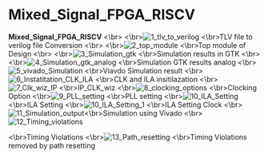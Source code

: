 # Mixed_Signal_FPGA_RISCV
**Mixed_Signal_FPGA_RISCV**
<\br>
<\br>![1_tlv_to_verilog](https://user-images.githubusercontent.com/66528639/171022536-90058c02-4512-4af4-93e2-0043f8a71ea1.jpg)
<\br>TLV file to verilog file Conversion
<\br>
<\br>![2_top_module](https://user-images.githubusercontent.com/66528639/171022609-6aa87fee-811c-491d-aa98-b081e882e6d2.jpg)
<\br>Top module of Design
<\br>
<\br>![3_Simulation_gtk](https://user-images.githubusercontent.com/66528639/171022718-478e4136-36f8-4b36-a396-7b2d23b969f2.jpg)
<\br>Simulation results in GTK
<\br>
<\br>![4_Simulation_gtk_analog](https://user-images.githubusercontent.com/66528639/171022892-9b880e1f-8329-47b9-af67-6ea134d4b02a.jpg)
<\br>Simulation GTK results analog
<\br>![5_vivado_Simulation](https://user-images.githubusercontent.com/66528639/171023058-52fe84e8-ec7f-4f86-ae2f-9b6e0b1b17ea.jpg)
<\br>Viavdo Simulation result
<\br>![6_Instatitation_CLK_ILA](https://user-images.githubusercontent.com/66528639/171023126-d72bb975-5933-43cd-a436-c9b218885357.jpg)
<\br>CLK and ILA insitilazation
<\br>![7_Clk_wiz_IP](https://user-images.githubusercontent.com/66528639/171023217-f1937452-8a39-4472-8b1c-98182a3a89de.jpg)
<\br>IP_CLK_wiz
<\br>![8_clocking_options](https://user-images.githubusercontent.com/66528639/171023343-54e682e8-3413-47f3-8837-dd7f3028a1d0.jpg)
<\br>Clocking Option
<\br>![9_PLL_setting](https://user-images.githubusercontent.com/66528639/171023386-2740fd80-c024-4bc5-b373-4b1b3779f07e.jpg)
<\br>PLL setting
<\br>![10_ILA_Setting](https://user-images.githubusercontent.com/66528639/171023520-ed104273-9907-4fc8-9eb9-efacf253cdc2.jpg)
<\br>ILA Setting
<\br>![10_ILA_Setting_1](https://user-images.githubusercontent.com/66528639/171023564-28d83c55-057b-4c43-8e74-00fc95a3a805.jpg)
<\br>ILA Setting Clock
<\br>![11_Simulation_output](https://user-images.githubusercontent.com/66528639/171023614-f098c032-9be4-4e94-ad12-d8fa861a284d.jpg)<\br>Simulation using Vivado
<\br>![12_Timing_violations](https://user-images.githubusercontent.com/66528639/171023712-4fc8d545-d915-4e41-bcd6-a9cbbf4462c0.jpg)

<\br>Timing Violations
<\br>![13_Path_resetting](https://user-images.githubusercontent.com/66528639/171023737-8bf39321-a96d-47d5-beb6-d4c99c6c5288.jpg)
<\br>Timing Violations removed by path resetting

